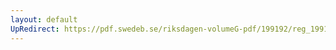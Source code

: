 ```yaml
---
layout: default
UpRedirect: https://pdf.swedeb.se/riksdagen-volumeG-pdf/199192/reg_199192/reg_199192_0666.pdf
---
```

